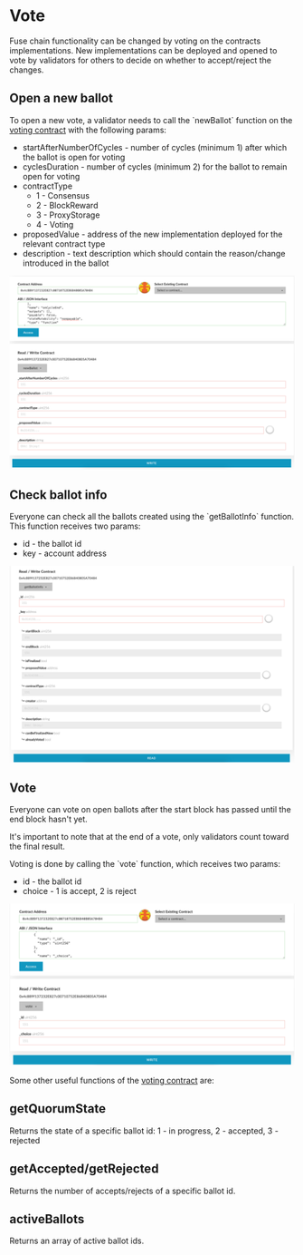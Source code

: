 # Vote

Fuse chain functionality can be changed by voting on the contracts implementations. New implementations can be deployed and opened to vote by validators for others to decide on whether to accept/reject the changes.

## Open a new ballot

To open a new vote, a validator needs to call the \`newBallot\` function on the [voting contract](https://explorer.fuse.io/address/0x4c889f137232E827c00710752E86840805A70484) with the following params:

* startAfterNumberOfCycles - number of cycles (minimum 1) after which the ballot is open for voting
* cyclesDuration - number of cycles (minimum 2) for the ballot to remain open for voting
* contractType
  * 1 - Consensus
  * 2 - BlockReward
  * 3 - ProxyStorage
  * 4 - Voting
* proposedValue - address of the new implementation deployed for the relevant contract type
* description - text description which should contain the reason/change introduced in the ballot

![new ballot](<../../.gitbook/assets/image (13).png>)

## Check ballot info

Everyone can check all the ballots created using the \`getBallotInfo\` function. This function receives two params:

* id - the ballot id
* key - account address

![getBallotInfo](<../../.gitbook/assets/image (25).png>)

## Vote

Everyone can vote on open ballots after the start block has passed until the end block hasn't yet.

It's important to note that at the end of a vote, only validators count toward the final result.

Voting is done by calling the \`vote\` function, which receives two params:

* id - the ballot id
* choice - 1 is accept, 2 is reject

![vote](<../../.gitbook/assets/image (10).png>)



Some other useful functions of the [voting contract](https://explorer.fuse.io/address/0x4c889f137232E827c00710752E86840805A70484) are:

## getQuorumState

Returns the state of a specific ballot id: 1 - in progress, 2 - accepted, 3 - rejected

## getAccepted/getRejected

Returns the number of accepts/rejects of a specific ballot id.

## activeBallots

Returns an array of active ballot ids.
